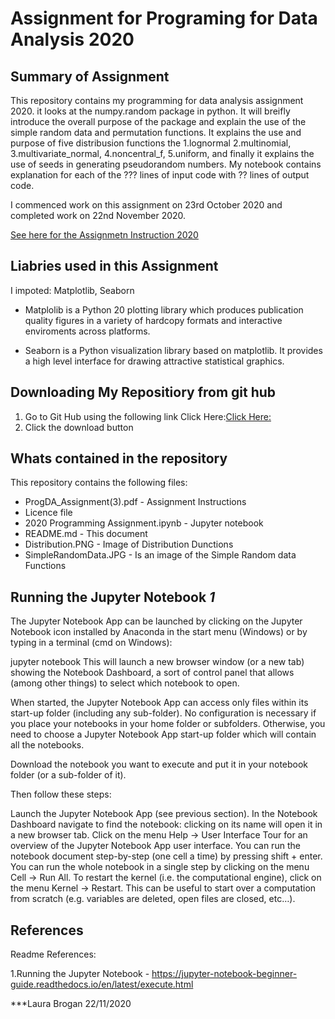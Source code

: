 # Assignment for Programing for Data Analysis 2020

## Summary of Assignment

This repository contains my programming for data analysis assignment 2020.  it looks at the numpy.random package in python.  It will breifly introduce the overall purpose of the package and explain the use of the simple random data and permutation functions.  It explains the use and purpose of five distribusion functions the 1.lognormal 2.multinomial, 3.multivariate_normal, 4.noncentral_f, 5.uniform, and finally it explains the use of seeds in generating pseudorandom numbers.  My notebook contains explanation for each of the   ??? lines of input code with   ?? lines of output code.

I commenced work on this assignment on 23rd October 2020 and completed work on 22nd November 2020.

[See here for the Assignmetn Instruction 2020](https://github.com/LauraBrogan/2020-Programming-Assignment/blob/main/ProgDA_Assignment%20(3).pdf)

## Liabries used in this Assignment

I impoted: Matplotlib, Seaborn

* Matplolib is a Python 20 plotting library which produces publication quality figures in a variety of hardcopy formats and interactive enviroments across platforms. 

* Seaborn is a Python visualization library based on matplotlib.  It provides a high level interface for drawing attractive statistical graphics. 



## Downloading My Repositiory from git hub
1. Go to Git Hub using the following link Click Here:[Click Here:](https://github.com/LauraBrogan/2020-Programming-Assignment)
2. Click the download button

## Whats contained in the repository
This repository contains the following files:
+ ProgDA_Assignment(3).pdf - Assignment Instructions
+ Licence file
+ 2020 Programming Assignment.ipynb - Jupyter notebook
+ README.md - This document
+ Distribution.PNG - Image of Distribution Dunctions
+ SimpleRandomData.JPG - Is an image of the Simple Random data Functions


## Running the Jupyter Notebook *1*
The Jupyter Notebook App can be launched by clicking on the Jupyter Notebook icon installed by Anaconda in the start menu (Windows) or by typing in a terminal (cmd on Windows):

jupyter notebook This will launch a new browser window (or a new tab) showing the Notebook Dashboard, a sort of control panel that allows (among other things) to select which notebook to open.

When started, the Jupyter Notebook App can access only files within its start-up folder (including any sub-folder). No configuration is necessary if you place your notebooks in your home folder or subfolders. Otherwise, you need to choose a Jupyter Notebook App start-up folder which will contain all the notebooks.

Download the notebook you want to execute and put it in your notebook folder (or a sub-folder of it).

Then follow these steps:

Launch the Jupyter Notebook App (see previous section). In the Notebook Dashboard navigate to find the notebook: clicking on its name will open it in a new browser tab. Click on the menu Help -> User Interface Tour for an overview of the Jupyter Notebook App user interface. You can run the notebook document step-by-step (one cell a time) by pressing shift + enter. You can run the whole notebook in a single step by clicking on the menu Cell -> Run All. To restart the kernel (i.e. the computational engine), click on the menu Kernel -> Restart. This can be useful to start over a computation from scratch (e.g. variables are deleted, open files are closed, etc…).

## References
Readme References:

1.Running the Jupyter Notebook -  https://jupyter-notebook-beginner-guide.readthedocs.io/en/latest/execute.html

***Laura Brogan 22/11/2020